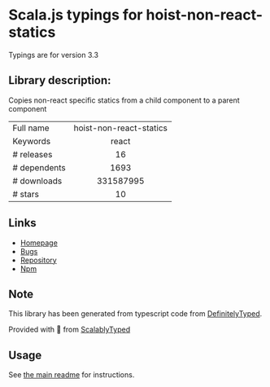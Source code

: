 
# Scala.js typings for hoist-non-react-statics

Typings are for version 3.3

## Library description:
Copies non-react specific statics from a child component to a parent component

|                    |                 |
| ------------------ | :-------------: |
| Full name          | hoist-non-react-statics |
| Keywords           | react |
| # releases         | 16 |
| # dependents       | 1693 |
| # downloads        | 331587995 |
| # stars            | 10 |

## Links
- [Homepage](https://github.com/mridgway/hoist-non-react-statics#readme)
- [Bugs](https://github.com/mridgway/hoist-non-react-statics/issues)
- [Repository](https://github.com/mridgway/hoist-non-react-statics)
- [Npm](https://www.npmjs.com/package/hoist-non-react-statics)
    


## Note
This library has been generated from typescript code from [DefinitelyTyped](https://definitelytyped.org).

Provided with :purple_heart: from [ScalablyTyped](https://github.com/oyvindberg/ScalablyTyped)

## Usage
See [the main readme](../../readme.md) for instructions.


